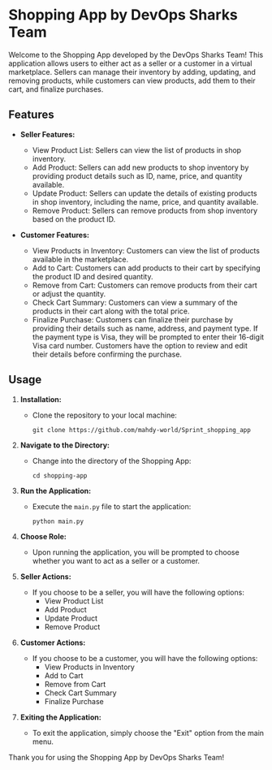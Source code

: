 # Shopping App by DevOps Sharks Team

Welcome to the Shopping App developed by the DevOps Sharks Team! This application allows users to either act as a seller or a customer in a virtual marketplace. Sellers can manage their inventory by adding, updating, and removing products, while customers can view products, add them to their cart, and finalize purchases.

## Features

- **Seller Features:**
  - View Product List: Sellers can view the list of products in shop inventory.
  - Add Product: Sellers can add new products to shop inventory by providing product details such as ID, name, price, and quantity available.
  - Update Product: Sellers can update the details of existing products in shop inventory, including the name, price, and quantity available.
  - Remove Product: Sellers can remove products from shop inventory based on the product ID.

- **Customer Features:**
  - View Products in Inventory: Customers can view the list of products available in the marketplace.
  - Add to Cart: Customers can add products to their cart by specifying the product ID and desired quantity.
  - Remove from Cart: Customers can remove products from their cart or adjust the quantity.
  - Check Cart Summary: Customers can view a summary of the products in their cart along with the total price.
  - Finalize Purchase: Customers can finalize their purchase by providing their details such as name, address, and payment type. If the payment type is Visa, they will be prompted to enter their 16-digit Visa card number. Customers have the option to review and edit their details before confirming the purchase.

## Usage

1. **Installation:**
   - Clone the repository to your local machine:

     ```
     git clone https://github.com/mahdy-world/Sprint_shopping_app
     ```

2. **Navigate to the Directory:**
   - Change into the directory of the Shopping App:

     ```
     cd shopping-app
     ```

3. **Run the Application:**
   - Execute the `main.py` file to start the application:

     ```
     python main.py
     ```

4. **Choose Role:**
   - Upon running the application, you will be prompted to choose whether you want to act as a seller or a customer.

5. **Seller Actions:**
   - If you choose to be a seller, you will have the following options:
     - View Product List
     - Add Product
     - Update Product
     - Remove Product

6. **Customer Actions:**
   - If you choose to be a customer, you will have the following options:
     - View Products in Inventory
     - Add to Cart
     - Remove from Cart
     - Check Cart Summary
     - Finalize Purchase

7. **Exiting the Application:**
   - To exit the application, simply choose the "Exit" option from the main menu.


Thank you for using the Shopping App by DevOps Sharks Team!